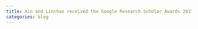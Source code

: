 ```yaml
---
title: Xin and Linchao received the Google Research Scholar Awards 2021. Congratulations!
categories: blog
---
```


